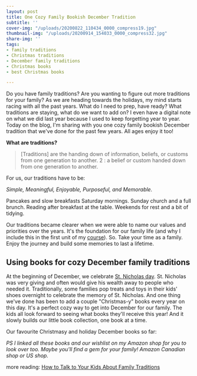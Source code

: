 ```yaml
---
layout: post
title: One Cozy Family Bookish December Tradition
subtitle: ''
cover-img: "/uploads/20200822_110434_0000_compress19.jpg"
thumbnail-img: "/uploads/20200914_154033_0000_compress32.jpg"
share-img: ''
tags:
- family traditions
- Christmas traditions
- December family traditions
- Christmas books
- best Christmas books

---
```

Do you have family traditions? Are you wanting to figure out more traditions for your family? As we are heading towards the holidays, my mind starts racing with all the past years. What do I need to prep, have ready? What traditions are staying, what do we want to add on? I even have a digital note on what we did last year because I used to keep forgetting year to year. Today on the blog, I'm sharing with you one cozy family bookish December tradition that we've done for the past few years. All ages enjoy it too!

**What are traditions?**

> \[Traditions\] are the handing down of information, beliefs, or customs from one generation to another. 2 : a belief or custom handed down from one generation to another.

⁣For us, our traditions have to be:

_Simple,⁣ Meaningful,⁣ Enjoyable, ⁣Purposeful,⁣ and Memorable._

⁣Pancakes and slow breakfasts Saturday mornings. Sunday church and a full brunch. Reading after breakfast at the table. Weekends for rest and a bit of tidying. ⁣

⁣Our traditions became clearer when we were able to name our values and priorities over the years. It's the foundation for our family life (and why I include this in the first unit of my [course](www.eastcoastkelly.com/course)). ⁣⁣So. Take your time as a family. Enjoy the journey and build some memories to last a lifetime. 

## Using books for cozy December family traditions

At the beginning of December, we celebrate [St. Nicholas day](https://www.nationalgeographic.com/news/2018/12/131219-santa-claus-origin-history-christmas-facts-st-nicholas/). St. Nicholas was very giving and often would give his wealth away to people who needed it. Traditionally, some families pop treats and toys in their kids' shoes overnight to celebrate the memory of St. Nicholas. And one thing we've done has been to add a couple "Christmas-y" books every year on this day. It's a perfect cozy way to get into December for our family. The kids all look forward to seeing what books they'll receive this year! And it slowly builds our little book collection, one book at a time.

Our favourite Christmasy and holiday December books so far:

_PS I linked all these books and our wishlist on my Amazon shop for you to look over too. Maybe you'll find a gem for your family! Amazon Canadian shop or US shop._

more reading: [How to Talk to Your Kids About Family Traditions](https://time.com/4143024/how-to-talk-to-your-kids-about-family-traditions/)